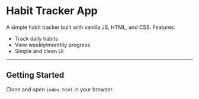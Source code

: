 # Habit Tracker App

A simple habit tracker built with vanilla JS, HTML, and CSS.
Features:
- Track daily habits
- View weekly/monthly progress
- Simple and clean UI

---

## Getting Started

Clone and open `index.html` in your browser.
